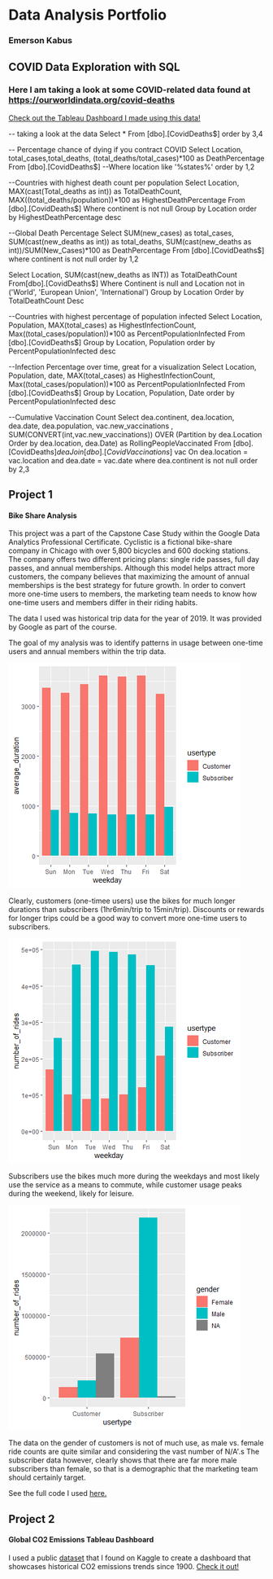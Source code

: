 # Data Analysis Portfolio
### Emerson Kabus

## COVID Data Exploration with SQL

 ### Here I am taking a look at some COVID-related data found at https://ourworldindata.org/covid-deaths
 
 [Check out the Tableau Dashboard I made using this data!](https://public.tableau.com/views/COVIDDashboard_16797769219990/Dashboard1?:language=en-US&publish=yes&:display_count=n&:origin=viz_share_link)

-- taking a look at the data
Select *
From [dbo].[CovidDeaths$] 
order by 3,4

-- Percentage chance of dying if you contract COVID
Select Location, total_cases,total_deaths, (total_deaths/total_cases)*100 as DeathPercentage
From [dbo].[CovidDeaths$]
--Where location like '%states%'
order by 1,2


--Countries with highest death count per population
Select Location, MAX(cast(Total_deaths as int)) as TotalDeathCount, MAX((total_deaths/population))*100 as HighestDeathPercentage
From [dbo].[CovidDeaths$]
Where continent is not null 
Group by Location
order by HighestDeathPercentage desc


--Global Death Percentage
Select SUM(new_cases) as total_cases, SUM(cast(new_deaths as int)) as total_deaths, SUM(cast(new_deaths as int))/SUM(New_Cases)*100 as DeathPercentage
From [dbo].[CovidDeaths$]
where continent is not null 
order by 1,2

Select Location, SUM(cast(new_deaths as INT)) as TotalDeathCount
From[dbo].[CovidDeaths$]
Where Continent is null 
and Location not in ('World', 'European Union', 'International')
Group by Location
Order by TotalDeathCount Desc

--Countries with highest percentage of population infected
Select Location, Population, MAX(total_cases) as HighestInfectionCount,  Max((total_cases/population))*100 as PercentPopulationInfected
From [dbo].[CovidDeaths$]
Group by Location, Population
order by PercentPopulationInfected desc

--Infection Percentage over time, great for a visualization
Select Location, Population, date, MAX(total_cases) as HighestInfectionCount,  Max((total_cases/population))*100 as PercentPopulationInfected
From [dbo].[CovidDeaths$]
Group by Location, Population, Date
order by PercentPopulationInfected desc

--Cumulative Vaccination Count
Select dea.continent, dea.location, dea.date, dea.population, vac.new_vaccinations
, SUM(CONVERT(int,vac.new_vaccinations)) OVER (Partition by dea.Location Order by dea.location, dea.Date) as RollingPeopleVaccinated
From [dbo].[CovidDeaths$] dea
Join [dbo].[CovidVaccinations$] vac
	On dea.location = vac.location
	and dea.date = vac.date
where dea.continent is not null 
order by 2,3

## Project 1 
#### Bike Share Analysis

This project was a part of the Capstone Case Study within the Google Data Analytics Professional Certificate. Cyclistic is a fictional bike-share company in Chicago with over 5,800 bicycles and 600 docking stations. The company offers two different pricing plans: single ride passes, full day passes, and annual memberships. Although this model helps attract more customers, the company believes that maximizing the amount of annual memberships is the best strategy for future growth. In order to convert more one-time users to members, the marketing team needs to know how one-time users and members differ in their riding habits. 

The data I used was historical trip data for the year of 2019. It was provided by Google as part of the course.

The goal of my analysis was to identify patterns in usage between one-time users and annual members within the trip data.

![](/duration_by_usertype.png)

Clearly, customers (one-timee users) use the bikes for much longer durations than subscribers (1hr6min/trip to 15min/trip). Discounts or rewards for longer trips could be a good way to convert more one-time users to subscribers. 


![](/rides_by_usertype.png)

Subscribers use the bikes much more during the weekdays and most likely use the service as a means to commute, while customer usage peaks during the weekend, likely for leisure. 


![](/rides_by_gender_R.png)

The data on the gender of customers is not of much use, as male vs. female ride counts are quite similar and considering the vast number of N/A'.s The subscriber data however, clearly shows that there are far more male subscribers than female, so that is a demographic that the marketing team should certainly target. 

See the full code I used [here.](https://github.com/emersonkabus/Google-Data-Analytics-Certificate-Capstone-Case-Study/blob/main/Capstone%20Script.R)


## Project 2
#### Global CO2 Emissions Tableau Dashboard

I used a public [dataset](https://www.kaggle.com/datasets/yoannboyere/co2-ghg-emissionsdata) that I found on Kaggle to create a dashboard that showcases historical CO2 emissions trends since 1900. [Check it out!](https://public.tableau.com/app/profile/emerson2768/viz/EmissionsWorkbook_16700970459730/Dashboard1)
